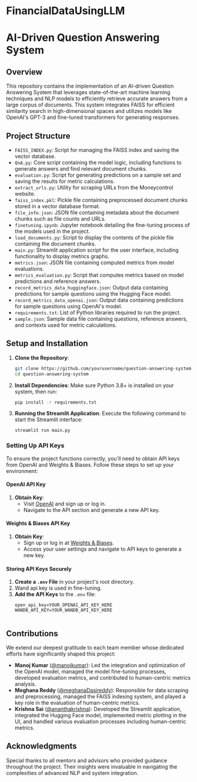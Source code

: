 # FinancialDataUsingLLM

# AI-Driven Question Answering System

## Overview
This repository contains the implementation of an AI-driven Question Answering System that leverages state-of-the-art machine learning techniques and NLP models to efficiently retrieve accurate answers from a large corpus of documents. This system integrates FAISS for efficient similarity search in high-dimensional spaces and utilizes models like OpenAI's GPT-3 and fine-tuned transformers for generating responses.

## Project Structure
- `FAISS_INDEX.py`: Script for managing the FAISS index and saving the vector database.
- `QnA.py`: Core script containing the model logic, including functions to generate answers and find relevant document chunks.
- `evaluation.py`: Script for generating predictions on a sample set and saving the results for metric calculations.
- `extract_urls.py`: Utility for scraping URLs from the Moneycontrol website.
- `faiss_index.pkl`: Pickle file containing preprocessed document chunks stored in a vector database format.
- `file_info.json`: JSON file containing metadata about the document chunks such as file counts and URLs.
- `finetuning.ipynb`: Jupyter notebook detailing the fine-tuning process of the models used in the project.
- `load_documents.py`: Script to display the contents of the pickle file containing the document chunks.
- `main.py`: Streamlit application script for the user interface, including functionality to display metrics graphs.
- `metrics.json`: JSON file containing computed metrics from model evaluations.
- `metrics_evaluation.py`: Script that computes metrics based on model predictions and reference answers.
- `record_metrics_data_huggingface.json`: Output data containing predictions for sample questions using the Hugging Face model.
- `record_metrics_data_openai.json`: Output data containing predictions for sample questions using OpenAI's model.
- `requirements.txt`: List of Python libraries required to run the project.
- `sample.json`: Sample data file containing questions, reference answers, and contexts used for metric calculations.

## Setup and Installation
1. **Clone the Repository**:
   ```bash
   git clone https://github.com/yourusername/question-answering-system.git
   cd question-answering-system
2. **Install Dependencies**:
Make sure Python 3.8+ is installed on your system, then run:
   ```bash
   pip install -r requirements.txt

3. **Running the Streamlit Application**:
Execute the following command to start the Streamlit interface:
   ```bash
   streamlit run main.py

### Setting Up API Keys

To ensure the project functions correctly, you'll need to obtain API keys from OpenAI and Weights & Biases. Follow these steps to set up your environment:

#### OpenAI API Key
1. **Obtain Key**:
   - Visit [OpenAI](https://platform.openai.com/signup) and sign up or log in.
   - Navigate to the API section and generate a new API key.

#### Weights & Biases API Key
1. **Obtain Key**:
   - Sign up or log in at [Weights & Biases](https://wandb.ai/).
   - Access your user settings and navigate to API keys to generate a new key.

#### Storing API Keys Securely
1. **Create a `.env` File** in your project's root directory.
2. Wand api key is used in fine-tuning. 
3. **Add the API Keys** to the `.env` file:
   ```plaintext
   open_api_key=YOUR_OPENAI_API_KEY_HERE
   WANDB_API_KEY=YOUR_WANDB_API_KEY_HERE 


## Contributions
We extend our deepest gratitude to each team member whose dedicated efforts have significantly shaped this project:

- **Manoj Kumar** ([@manojkumar](https://github.com/ManojKumarKolli)): Led the integration and optimization of the OpenAI model, managed the model fine-tuning processes, developed evaluation metrics, and contributed to human-centric metrics analysis.
- **Meghana Reddy** ([@meghanaDasireddy](https://github.com/DasireddyMeghana)): Responsible for data scraping and preprocessing, managed the FAISS indexing system, and played a key role in the evaluation of human-centric metrics.
- **Krishna Sai** ([@ananthakrishna](https://github.com/ananthakrishna4747)): Developed the Streamlit application, integrated the Hugging Face model, implemented metric plotting in the UI, and handled various evaluation processes including human-centric metrics.

## Acknowledgments
Special thanks to all mentors and advisors who provided guidance throughout the project. Their insights were invaluable in navigating the complexities of advanced NLP and system integration.


